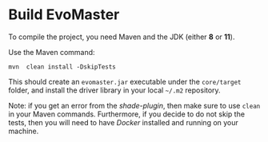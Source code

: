 # Build EvoMaster


To compile the project, you need Maven and the JDK (either __8__ or __11__).

Use the Maven command:

`mvn  clean install -DskipTests`

This should create an `evomaster.jar` executable under the `core/target` folder,
and install the driver library in your local `~/.m2` repository.

Note: if you get an error from the *shade-plugin*, then make sure to use
`clean` in your Maven commands.
Furthermore, if you decide to do not skip the tests, then you will need to have
_Docker_ installed and running on your machine.